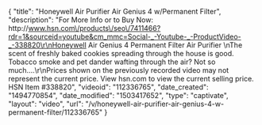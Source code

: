 {
    "title": "Honeywell Air Purifier Air Genius 4 w\/Permanent Filter",
    "description": "For More Info or to Buy Now: http:\/\/www.hsn.com\/products\/seo\/7411466?rdr=1&sourceid=youtube&cm_mmc=Social-_-Youtube-_-ProductVideo-_-338820\r\nHoneywell Air Genius 4 Permanent Filter Air Purifier \nThe scent of freshly baked cookies spreading through the house is good. Tobacco smoke and pet dander wafting through the air? Not so much....\r\nPrices shown on the previously recorded video may not represent the current price.  View hsn.com to view the current selling price. HSN Item #338820",
    "videoid": "112336765",
    "date_created": "1494770854",
    "date_modified": "1503417652",
    "type": "captivate",
    "layout": "video",
    "url": "\/v\/honeywell-air-purifier-air-genius-4-w-permanent-filter\/112336765"
}